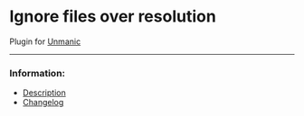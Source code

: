 # Ignore files over resolution
Plugin for [Unmanic](https://github.com/Unmanic)

---

### Information:

- [Description](description.md)
- [Changelog](changelog.md)
